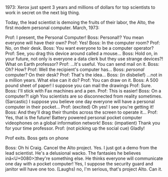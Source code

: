 1973: Xerox just spent 3 years and millions of dollars for top scientists to
work in secret on the next big thing.

Today, the lead scientist is demoing the fruits of their labor, the Alto, the
first modem personal computer. March, 1973:

Prof: I present, the Personal Computer!
Boss: Personal!? You mean everyone will have their own?
Prof: Yes!
Boss: In the computer room?
Prof: No, on their desk.
Boss: You want everyone to be a computer operator?
Prof: See, you drag this device around called a mouse...
Boss: Hold on, in your future, not only is everyone a data clerk but they use
strange devices?! What on Earth professor?
Prof: ...It's useful. You can send mail on it.
Boss: Oh? How?
Prof: Well the recipient's computer has...
Boss: *personal* computer? On their desk?
Prof: That's the idea...
Boss: (in disbelief) ...not in a million years. What else can it do?
Prof: You can draw on it.
Boss: A 500 pound sheet of paper! I suppose you can mail the drawings
Prof: Sure.
Boss: I'll stick with Fax machines and a pen.
Prof: This is easier!
Boss: On a computer?! *sigh* You scientists are so disconnected from reality
sometimes. (Sarcastic) I suppose you believe one day everyone will have a
personal computer in their pocket...
Prof: (excited) Oh yes! I see you're getting it!
Boss: And they'll drag their thumbs across the screen to operate it...
Prof: Yes, that is the future! Battery powered personal pocket computer
videophones on a global information network!
Boss: (impatient) Thank you for your time professor.
Prof: (not picking up the social cue) Gladly!

Prof exits.
Boss gets on phone

Boss: Oh hi Craig. Cancel the Alto project. Yes. I just got a demo from the
lead scientist. He's a delusional wacko. The fantasies he believes inâ<U+0080>¦they're
something else. He thinks everyone will communicate one day with a pocket
computer! Yes, I suppose the security guard and janitor will have one too.
(Laughs) no, I'm serious, that's project Alto. Can it.
